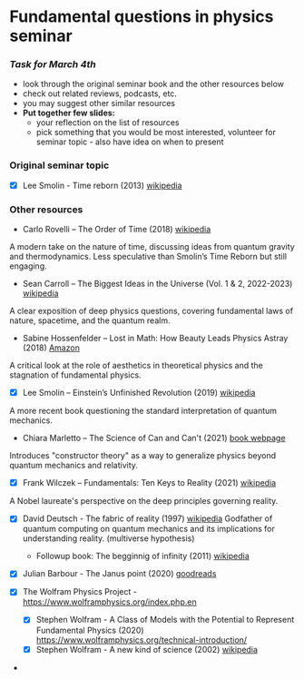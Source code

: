 # Fundamental questions in physics seminar

### _Task for March 4th_
- look through the original seminar book and the other resources below
- check out related reviews, podcasts, etc.
- you may suggest other similar resources
- __Put together few slides:__
  - your reflection on the list of resources
  - pick something that you would be most interested, volunteer for seminar topic - also have idea on when to present
   


### Original seminar topic

- [X] Lee Smolin - Time reborn (2013) [wikipedia](https://en.wikipedia.org/wiki/Time_Reborn)


### Other resources

- Carlo Rovelli – The Order of Time (2018) [wikipedia](https://en.wikipedia.org/wiki/The_Order_of_Time_(book))

A modern take on the nature of time, discussing ideas from quantum gravity and thermodynamics.
Less speculative than Smolin’s Time Reborn but still engaging.

- Sean Carroll – The Biggest Ideas in the Universe (Vol. 1 & 2, 2022-2023) [wikipedia](https://en.wikipedia.org/wiki/The_Biggest_Ideas_in_the_Universe)

A clear exposition of deep physics questions, covering fundamental laws of nature, spacetime, and the quantum realm.

- Sabine Hossenfelder – Lost in Math: How Beauty Leads Physics Astray (2018) [Amazon](https://www.amazon.com/Lost-Math-Beauty-Physics-Astray/dp/0465094252)

A critical look at the role of aesthetics in theoretical physics and the stagnation of fundamental physics.

- [X] Lee Smolin – Einstein’s Unfinished Revolution (2019) [wikipedia](https://en.wikipedia.org/wiki/Einstein%27s_Unfinished_Revolution)

A more recent book questioning the standard interpretation of quantum mechanics.

- Chiara Marletto – The Science of Can and Can't (2021) [book webpage](https://www.chiaramarletto.com/books/the-science-of-can-and-cant/)

Introduces "constructor theory" as a way to generalize physics beyond quantum mechanics and relativity.

- [X] Frank Wilczek – Fundamentals: Ten Keys to Reality (2021) [wikipedia](https://en.wikipedia.org/wiki/Fundamentals:_Ten_Keys_to_Reality)

A Nobel laureate's perspective on the deep principles governing reality.

- [X] David Deutsch - The fabric of reality (1997) [wikipedia](https://en.wikipedia.org/wiki/The_Fabric_of_Reality)
Godfather of quantum computing on quantum mechanics and its implications for understanding reality. (multiverse hypothesis)
  - Followup book: The begginnig of infinity (2011) [wikipedia](https://en.wikipedia.org/wiki/The_Beginning_of_Infinity)
     
- [X] Julian Barbour - The Janus point (2020) [goodreads](https://www.goodreads.com/book/show/36203417-the-janus-point)
     
- [X] The Wolfram Physics Project - https://www.wolframphysics.org/index.php.en
  - [X] Stephen Wolfram - A Class of Models with the Potential to Represent Fundamental Physics (2020) https://www.wolframphysics.org/technical-introduction/
  - [X] Stephen Wolfram - A new kind of science (2002) [wikipedia](https://en.wikipedia.org/wiki/A_New_Kind_of_Science)
     
- 
